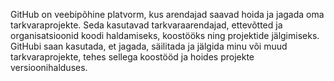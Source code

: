 GitHub on veebipõhine platvorm, kus arendajad saavad hoida ja jagada oma tarkvaraprojekte. Seda kasutavad tarkvaraarendajad, ettevõtted ja organisatsioonid koodi haldamiseks, koostööks ning projektide jälgimiseks.
GitHubi saan kasutada, et jagada, säilitada ja jälgida minu või muud tarkvaraprojekte, tehes sellega koostööd ja hoides projekte versioonihalduses.

